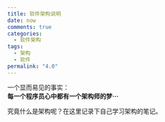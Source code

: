 ```yaml
---
title: 软件架构说明
date: now
comments: true
categories:
  - 软件架构
tags:
  - 架构
  - 软件
permalink: "4.0"
---
```


一个显而易见的事实：  
**每一个程序员心中都有一个架构师的梦···**  

究竟什么是架构呢？在这里记录下自己学习架构的笔记。
